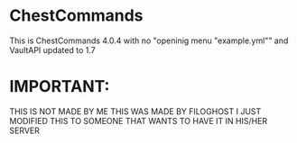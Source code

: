 # ChestCommands
 This is ChestCommands 4.0.4 with no "openinig menu "example.yml"" and VaultAPI updated to 1.7

# IMPORTANT: 
THIS IS NOT MADE BY ME THIS WAS MADE BY FILOGHOST I JUST MODIFIED THIS TO SOMEONE THAT WANTS TO HAVE IT IN HIS/HER SERVER